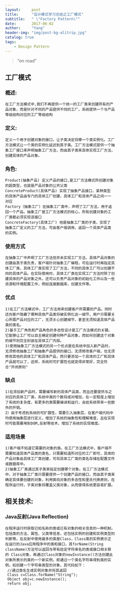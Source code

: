 ```yaml
---
layout:     post
title:      "设计模式学习总结之工厂模式"
subtitle:   " \"Factory Pattern\""
date:       2017-06-02 
author:     "Yang"
header-img: "img/post-bg-alitrip.jpg"
catalog: true
tags:
    - Design Pattern
---
```


> “on road”
## 工厂模式
### 概述:
    在工厂方法模式中,我们不再提供一个统一的工厂类来创建所有的产
    品对象，而是针对不同的产品提供不同的工厂，系统提供一个与产品
    等级结构对应的工厂等级结构

### 定义: 
    定义一个用于创建对象的接口，让子类决定将哪一个类实例化。工厂
    方法模式让一个类的实例化延迟到其子类。工厂方法模式提供一个抽
    象工厂接口来声明抽象工厂方法，而由其子类来具体实现工厂方法，
    创建具体的产品对象。

### 角色: 
    Product(抽象产品) 定义产品的接口,是工厂方法模式所创建对象
    的超类型，也就是产品对象的公共父类
    ConcreteProduct(具体产品) 实现了抽象产品接口，某种类型
    的具体产品由专门的具体工厂创建，具体工厂和具体产品之间一一
    对应
    Factory（抽象工厂）在抽象工厂类中，声明了工厂方法，用于返
    回一个产品。抽象工厂是工厂方法模式的核心，所有创建对象的工
    厂类都必须实现该接口
    ConcreteFactory(具体工厂) 他是抽象工厂类的子类，实现了
    抽象工厂定义的工厂方法，可由客户端调用，返回一个具体产品类
    的实例。
    
### 使用方式
    在抽象工厂中声明了工厂方法但并未实现工厂方法，具体产品对象的
    创建由其子类负责，客户端针对抽象工厂编程，可在运行时再指定具
    体工厂类，具体工厂类实现了工厂方法，不同的具体工厂可以创建不
    同的具体产品。在实际使用时，具体工厂类在实现工厂方法时除了创
    建具体的产品对象之外，还可以负责产品对象的初始化工作以及一些
    资源和环境配置工作，例如连接数据库，创建文件等。
    
### 优点
    1)在工厂方法模式中，工厂方法用来创建客户所需要的产品，同时
    还向客户隐藏了哪种具体产品类将被实例化这一细节，用户只需要关
    心所需产品对应的工厂，无须关心创建细节，甚至无须知道具体产品
    类的类名。
    2)基于工厂角色和产品角色的多态性设计是工厂方法模式的关键。
    它能够让工厂可以自主确定创建何种产品对象，而如何创建这个对象
    的细节则完全封装在具体工厂内部。
    3)使用抽象工厂方法模式的另一个优点是在系统中加入新产品时，
    无须修改抽象工厂和抽象产品提供的接口，无须修改客户端，也无须
    修改其他的具体工厂和具体产品，而只要添加一个具体的工厂和具体
    产品就可以了，这样，系统的可扩展性也就变得非常好，完全符
    合"开闭原则"
### 缺点
    1)在添加新产品时，需要编写新的具体产品类，而且还要提供与之
    对应的具体工厂类，系统中类的个数将成对增加，在一定程度上增加
    了系统的复杂度，有更多的类需要编译和运行，会给系统带来一些额
    外的开销。
    2）由于考虑到系统的可扩展性，需要引入抽象层，在客户端代码中
    均使用抽象层进行定义，增加了系统的抽象性和理解难度，且在实现
    时可能需要用到DOM,反射等技术，增加了系统的实现难度。

### 适用场景

    1)客户端不知道它需要的对象的类。在工厂方法模式中，客户端不
    需要知道具体产品类的类名，只需要知道所对应的工厂即可，具体的
    产品对象由具体工厂类创建，可将具体工厂类的类名存储在配置文件
    或数据库中。
    2)抽象工厂类通过其子类来指定创建哪个对象。在工厂方法模式
    中，对于抽象工厂类只需要提供一个创建产品的接口，而由其子类来
    确定具体要创建的对象，利用面向对象的多态性和里氏代换原则，在
    程序运行时，子类对象将覆盖父类对象，从而使得系统更容易扩展。

## 相关技术:
### Java反射(Java Reflection)
    在程序运行时获取已知名称的类或已有对象的相关信息的一种机制，
    包括类的方法、属性、父类等信息，还包括实例的创建和实例类型的
    判断等。在反射中使用最多的类是Class，Class类的实例表示正
    在运行的Java应用程序中的类和接口，其forName(String 
    className)方法可以返回与带有给定字符串名的类或接口相关联
    的 Class对象，再通过Class对象的newInstance()方法创建此
    对象所表示的类的一个新实例，即通过一个类名字符串得到类的实
    例。如创建一个字符串类型的对象，其代码如下：
     //通过类名生成实例对象并将其返回
  	 Class c=Class.forName("String");
  	 Object obj=c.newInstance();
  	 return obj;





